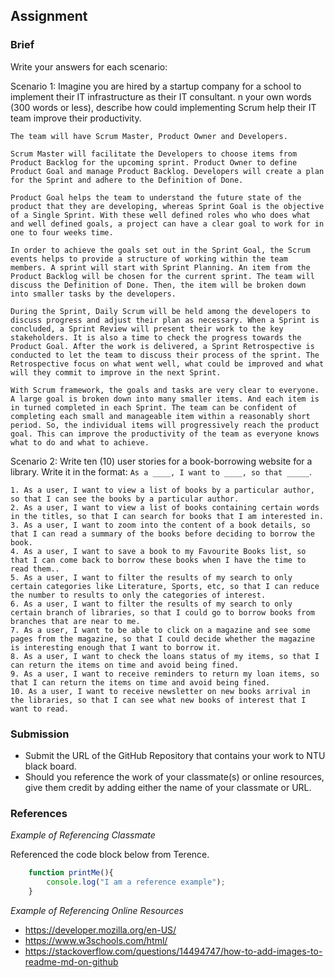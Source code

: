 ## Assignment

### Brief

Write your answers for each scenario:

Scenario 1:
Imagine you are hired by a startup company for a school to implement their IT infrastructure as their IT consultant. n your own words (300 words or less), describe how could implementing Scrum help their IT team improve their productivity.

```
The team will have Scrum Master, Product Owner and Developers.

Scrum Master will facilitate the Developers to choose items from Product Backlog for the upcoming sprint. Product Owner to define Product Goal and manage Product Backlog. Developers will create a plan for the Sprint and adhere to the Definition of Done.

Product Goal helps the team to understand the future state of the product that they are developing, whereas Sprint Goal is the objective of a Single Sprint. With these well defined roles who who does what and well defined goals, a project can have a clear goal to work for in one to four weeks time. 

In order to achieve the goals set out in the Sprint Goal, the Scrum events helps to provide a structure of working within the team members. A sprint will start with Sprint Planning. An item from the Product Backlog will be chosen for the current sprint. The team will discuss the Definition of Done. Then, the item will be broken down into smaller tasks by the developers.

During the Sprint, Daily Scrum will be held among the developers to discuss progress and adjust their plan as necessary. When a Sprint is concluded, a Sprint Review will present their work to the key stakeholders. It is also a time to check the progress towards the Product Goal. After the work is delivered, a Sprint Retrospective is conducted to let the team to discuss their process of the sprint. The Retrospective focus on what went well, what could be improved and what will they commit to improve in the next Sprint.

With Scrum framework, the goals and tasks are very clear to everyone. A large goal is broken down into many smaller items. And each item is in turned completed in each Sprint. The team can be confident of completing each small and manageable item within a reasonably short period. So, the individual items will progressively reach the product goal. This can improve the productivity of the team as everyone knows what to do and what to achieve.

```

Scenario 2:
Write ten (10) user stories for a book-borrowing website for a library. Write it in the format: `As a ____, I want to ____, so that _____`.

```
1. As a user, I want to view a list of books by a particular author, so that I can see the books by a particular author.
2. As a user, I want to view a list of books containing certain words in the titles, so that I can search for books that I am interested in.
3. As a user, I want to zoom into the content of a book details, so that I can read a summary of the books before deciding to borrow the book.
4. As a user, I want to save a book to my Favourite Books list, so that I can come back to borrow these books when I have the time to read them..
5. As a user, I want to filter the results of my search to only certain categories like Literature, Sports, etc, so that I can reduce the number to results to only the categories of interest.
6. As a user, I want to filter the results of my search to only certain branch of libraries, so that I could go to borrow books from branches that are near to me.
7. As a user, I want to be able to click on a magazine and see some pages from the magazine, so that I could decide whether the magazine is interesting enough that I want to borrow it.
8. As a user, I want to check the loans status of my items, so that I can return the items on time and avoid being fined.
9. As a user, I want to receive reminders to return my loan items, so that I can return the items on time and avoid being fined.
10. As a user, I want to receive newsletter on new books arrival in the libraries, so that I can see what new books of interest that I want to read.
```


### Submission 

- Submit the URL of the GitHub Repository that contains your work to NTU black board.
- Should you reference the work of your classmate(s) or online resources, give them credit by adding either the name of your classmate or URL. 


### References

_Example of Referencing Classmate_

Referenced the code block below from Terence.
```js
    function printMe(){
        console.log("I am a reference example");
    }
```

_Example of Referencing Online Resources_

- https://developer.mozilla.org/en-US/
- https://www.w3schools.com/html/
- https://stackoverflow.com/questions/14494747/how-to-add-images-to-readme-md-on-github

